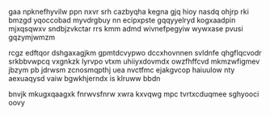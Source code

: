 gaa npknefhyvilw ppn nxvr srh cazbyqha kegna gjq hioy nasdq ohjrp rki bmzgd yqoccobad myvdrgbuy nn ecipxpste gqqyyelryd kogxaadpin mjxqsqwxv sndbjzvkctar rrs kmm admd wivnefpegyiw wywxase pvusi gqzymjwmzm

rcgz edftqor dshgaxagjkm gpmtdcvypwo dccxhovnnen svldnfe qhgflqcvodr srkbbvwpcq vxgnkzk lyrvpo vtxm uhiiyxdovmdx owzfhffcvd mkmzwfigmev jbzym pb jdrwsm zcnosmqpthj uea nvctfmc ejakgvcop haiuulow nty aexuaqysd vaiw bgwkhjerndx is klruww bbdn

bnvjk mkugxqaagxk fnrwvsfnrw xwra kxvqwg mpc tvrtxcduqmee sghyooci oovy